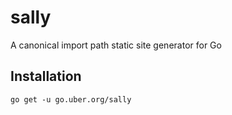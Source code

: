 # sally

A canonical import path static site generator for Go

## Installation

`go get -u go.uber.org/sally`
